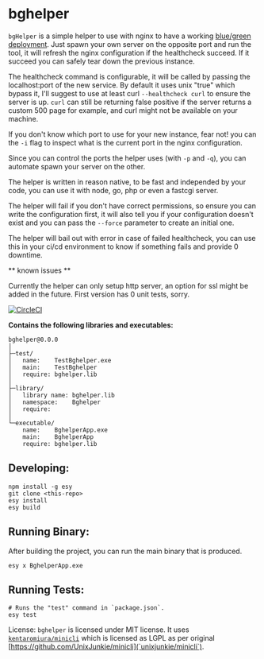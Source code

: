 # bghelper

`bgHelper` is a simple helper to use with nginx to have a working [blue/green deployment](https://en.wikipedia.org/wiki/Blue-green_deployment).
Just spawn your own server on the opposite port and run the tool, it will refresh the nginx configuration if the healthcheck succeed.
If it succeed you can safely tear down the previous instance.


The healthcheck command is configurable, it will be called by passing the localhost:port of the new service.
By default it uses unix "true" which bypass it, I'll suggest to use at least curl `--healthcheck curl` to ensure the server is up.
`curl` can still be returning false positive if the server returns a custom 500 page for example, and curl might not be available on your machine.


If you don't know which port to use for your new instance, fear not! 
you can the `-i` flag to inspect what is the current port in the nginx configuration.


Since you can control the ports the helper uses (with `-p` and `-q`), you can automate spawn your server on the other.


The helper is written in reason native, to be fast and independed by your code, you can use it with node, go, php or even a fastcgi server.


The helper will fail if you don't have correct permissions, so ensure you can write the configuration first, 
it will also tell you if your configuration doesn't exist and you can pass the `--force` parameter to create an initial one.


The helper will bail out with error in case of failed healthcheck, you can use this in your ci/cd environment 
to know if something fails and provide 0 downtime. 


** known issues **

Currently the helper can only setup http server, an option for ssl might be added in the future.
First version has 0 unit tests, sorry.

[![CircleCI](https://circleci.com/gh/yourgithubhandle/bghelper/tree/master.svg?style=svg)](https://circleci.com/gh/yourgithubhandle/bghelper/tree/master)


**Contains the following libraries and executables:**

```
bghelper@0.0.0
│
├─test/
│   name:    TestBghelper.exe
│   main:    TestBghelper
│   require: bghelper.lib
│
├─library/
│   library name: bghelper.lib
│   namespace:    Bghelper
│   require:
│
└─executable/
    name:    BghelperApp.exe
    main:    BghelperApp
    require: bghelper.lib
```

## Developing:

```
npm install -g esy
git clone <this-repo>
esy install
esy build
```

## Running Binary:

After building the project, you can run the main binary that is produced.

```
esy x BghelperApp.exe 
```

## Running Tests:

```
# Runs the "test" command in `package.json`.
esy test
```

License:
`bghelper` is licensed under MIT license.
It uses [`kentaromiura/minicli`](https://github.com/kentaromiura/minicli) which is licensed as LGPL as per original [https://github.com/UnixJunkie/minicli](`unixjunkie/minicli`).
